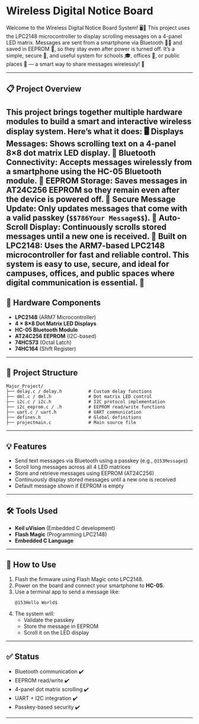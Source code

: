 # Wireless Digital Notice Board

Welcome to the Wireless Digital Notice Board System! 🖥️📲
This project uses the LPC2148 microcontroller to display scrolling messages on a 4-panel LED matrix. Messages are sent from a smartphone via Bluetooth 📱🔗 and saved in EEPROM 💾, so they stay even after power is turned off. It’s a simple, secure 🔐, and useful system for schools 🎓, offices 🏢, or public places 🚌 — a smart way to share messages wirelessly! 🚀

---
## 📋 Project Overview

This project brings together multiple hardware modules to build a smart and interactive wireless display system. Here’s what it does:
🖥️ **Displays Messages**: Shows scrolling text on a 4-panel 8×8 dot matrix LED display.
📱 **Bluetooth Connectivity**: Accepts messages wirelessly from a smartphone using the HC-05 Bluetooth module.
💾 **EEPROM Storage**: Saves messages in AT24C256 EEPROM so they remain even after the device is powered off.
🔐 **Secure Message Update**: Only updates messages that come with a valid passkey (`$$786Your Message$$`).
🔁 **Auto-Scroll Display**: Continuously scrolls stored messages until a new one is received.
🧠 **Built on LPC2148**: Uses the ARM7-based LPC2148 microcontroller for fast and reliable control.
This system is easy to use, secure, and ideal for campuses, offices, and public spaces where digital communication is essential. 🚀
---

## 🔧 Hardware Components
- **LPC2148** (ARM7 Microcontroller)
- **4 × 8×8 Dot Matrix LED Displays**
- **HC-05 Bluetooth Module**
- **AT24C256 EEPROM** (I2C-based)
- **74HC573** (Octal Latch)
- **74HC164** (Shift Register)

---

## 📂 Project Structure
```
Major_Project/
├── delay.c / delay.h          # Custom delay functions
├── dml.c / dml.h              # Dot matrix LED control
├── i2c.c / i2c.h              # I2C protocol implementation
├── i2c_eeprom.c / .h          # EEPROM read/write functions
├── uart.c / uart.h            # UART communication
├── defines.h                  # Global definitions
├── projectmain.c              # Main source file
```

---

## 💡 Features
- Send text messages via Bluetooth using a passkey (e.g., `@153Message$`)
- Scroll long messages across all 4 LED matrices
- Store and retrieve messages using EEPROM (AT24C256)
- Continuously display stored messages until a new one is received
- Default message shown if EEPROM is empty

---

## 🛠 Tools Used
- **Keil uVision** (Embedded C development)
- **Flash Magic** (Programming LPC2148)
- **Embedded C Language**

---

## 🚀 How to Use
1. Flash the firmware using Flash Magic onto LPC2148.
2. Power on the board and connect your smartphone to **HC-05**.
3. Use a terminal app to send a message like:
   ```
   @153Hello World$
   ```
4. The system will:
   - Validate the passkey
   - Store the message in EEPROM
   - Scroll it on the LED display

---

## ✅ Status
- Bluetooth communication ✔️  
- EEPROM read/write ✔️  
- 4-panel dot matrix scrolling ✔️  
- UART + I2C integration ✔️  
- Passkey-based security ✔️  

---

